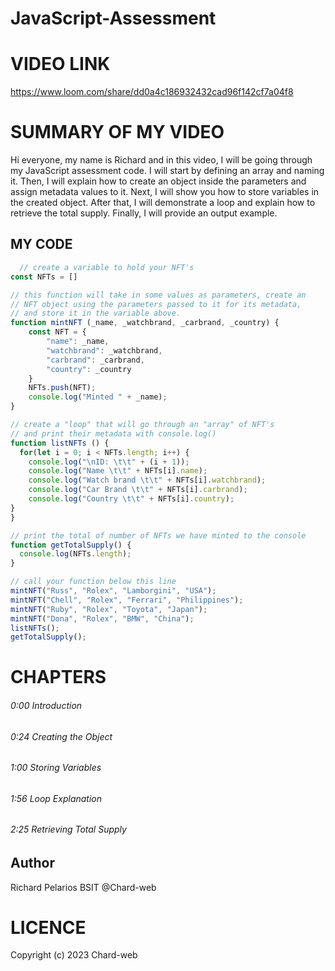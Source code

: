 # JavaScript-Assessment

# VIDEO LINK

https://www.loom.com/share/dd0a4c186932432cad96f142cf7a04f8

# SUMMARY OF MY VIDEO
Hi everyone, my name is Richard and in this video, I will be going through my JavaScript assessment code. I will start by defining an array and naming it. Then, I will explain how to create an object inside the parameters and assign metadata values to it. Next, I will show you how to store variables in the created object. After that, I will demonstrate a loop and explain how to retrieve the total supply. Finally, I will provide an output example.

## MY CODE

````javascript
  // create a variable to hold your NFT's
const NFTs = []

// this function will take in some values as parameters, create an
// NFT object using the parameters passed to it for its metadata, 
// and store it in the variable above.
function mintNFT (_name, _watchbrand, _carbrand, _country) {
    const NFT = {
        "name": _name,
        "watchbrand": _watchbrand,
        "carbrand": _carbrand,
        "country": _country
    }
    NFTs.push(NFT);
    console.log("Minted " + _name);
}

// create a "loop" that will go through an "array" of NFT's
// and print their metadata with console.log()
function listNFTs () {
  for(let i = 0; i < NFTs.length; i++) {
    console.log("\nID: \t\t" + (i + 1));
    console.log("Name \t\t" + NFTs[i].name);
    console.log("Watch brand \t\t" + NFTs[i].watchbrand);
    console.log("Car Brand \t\t" + NFTs[i].carbrand);
    console.log("Country \t\t" + NFTs[i].country);
}
}

// print the total of number of NFTs we have minted to the console
function getTotalSupply() {
  console.log(NFTs.length);
}

// call your function below this line
mintNFT("Russ", "Rolex", "Lamborgini", "USA");
mintNFT("Chell", "Rolex", "Ferrari", "Philippines");
mintNFT("Ruby", "Rolex", "Toyota", "Japan");
mintNFT("Dona", "Rolex", "BMW", "China");
listNFTs();
getTotalSupply();

````


# CHAPTERS
###### 0:00 Introduction
###### 0:24 Creating the Object
###### 1:00 Storing Variables
###### 1:56 Loop Explanation
###### 2:25 Retrieving Total Supply

## Author

Richard Pelarios BSIT
@Chard-web

# LICENCE
Copyright (c) 2023 Chard-web

